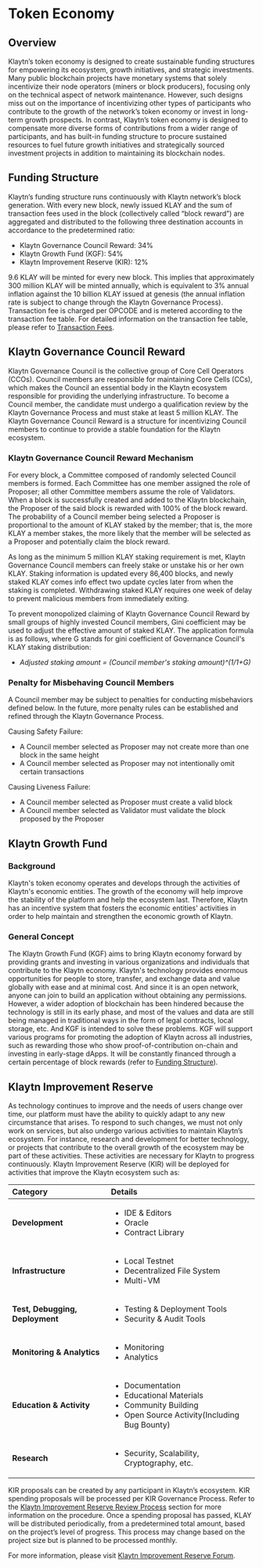 # Token Economy <a id="token-economy"></a>

## Overview <a id="overview"></a>

Klaytn’s token economy is designed to create sustainable funding structures for empowering its ecosystem, growth initiatives, and strategic investments. Many public blockchain projects have monetary systems that solely incentivize their node operators \(miners or block producers\), focusing only on the technical aspect of network maintenance. However, such designs miss out on the importance of incentivizing other types of participants who contribute to the growth of the network’s token economy or invest in long-term growth prospects. In contrast, Klaytn’s token economy is designed to compensate more diverse forms of contributions from a wider range of participants, and has built-in funding structure to procure sustained resources to fuel future growth initiatives and strategically sourced investment projects in addition to maintaining its blockchain nodes.

## Funding Structure <a id="funding-structure"></a>

Klaytn’s funding structure runs continuously with Klaytn network’s block generation. With every new block, newly issued KLAY and the sum of transaction fees used in the block \(collectively called “block reward”\) are aggregated and distributed to the following three destination accounts in accordance to the predetermined ratio:

* Klaytn Governance Council Reward: 34%
* Klaytn Growth Fund \(KGF\): 54%
* Klaytn Improvement Reserve \(KIR\): 12%

9.6 KLAY will be minted for every new block. This implies that approximately 300 million KLAY will be minted annually, which is equivalent to 3% annual inflation against the 10 billion KLAY issued at genesis \(the annual inflation rate is subject to change through the Klaytn Governance Process\). Transaction fee is charged per OPCODE and is metered according to the transaction fee table. For detailed information on the transaction fee table, please refer to [Transaction Fees](transaction-fees/transaction-fees.md).

## Klaytn Governance Council Reward <a id="klaytn-governance-council-reward"></a>

Klaytn Governance Council is the collective group of Core Cell Operators \(CCOs\). Council members are responsible for maintaining Core Cells \(CCs\), which makes the Council an essential body in the Klaytn ecosystem responsible for providing the underlying infrastructure. To become a Council member, the candidate must undergo a qualification review by the Klaytn Governance Process and must stake at least 5 million KLAY. The Klaytn Governance Council Reward is a structure for incentivizing Council members to continue to provide a stable foundation for the Klaytn ecosystem.

### Klaytn Governance Council Reward Mechanism <a id="klaytn-governance-council-reward-mechanism"></a>

For every block, a Committee composed of randomly selected Council members is formed. Each Committee has one member assigned the role of Proposer; all other Committee members assume the role of Validators. When a block is successfully created and added to the Klaytn blockchain, the Proposer of the said block is rewarded with 100% of the block reward. The probability of a Council member being selected a Proposer is proportional to the amount of KLAY staked by the member; that is, the more KLAY a member stakes, the more likely that the member will be selected as a Proposer and potentially claim the block reward.

As long as the minimum 5 million KLAY staking requirement is met, Klaytn Governance Council members can freely stake or unstake his or her own KLAY. Staking information is updated every 86,400 blocks, and newly staked KLAY comes info effect two update cycles later from when the staking is completed. Withdrawing staked KLAY requires one week of delay to prevent malicious members from immediately exiting.

To prevent monopolized claiming of Klaytn Governance Council Reward by small groups of highly invested Council members, Gini coefficient may be used to adjust the effective amount of staked KLAY. The application formula is as follows, where G stands for gini coefficient of Governance Council's KLAY staking distribution:

* _Adjusted staking amount = \(Council member's staking amount\)^\(1/1+G\)_


### Penalty for Misbehaving Council Members <a id="penalty-for-misbehaving-council-members"></a>

A Council member may be subject to penalties for conducting misbehaviors defined below. In the future, more penalty rules can be established and refined through the Klaytn Governance Process.

Causing Safety Failure:

* A Council member selected as Proposer may not create more than one block in the same height
* A Council member selected as Proposer may not intentionally omit certain transactions

Causing Liveness Failure:

* A Council member selected as Proposer must create a valid block
* A Council member selected as Validator must validate the block proposed by the Proposer

## Klaytn Growth Fund <a id="klaytn-growth-fund"></a>

### Background

Klaytn's token economy operates and develops through the activities of Klaytn's economic entities. The growth of the economy will help improve the stability of the platform and help the ecosystem last. Therefore, Klaytn has an incentive system that fosters the economic entities' activities in order to help maintain and strengthen the economic growth of Klaytn.


### General Concept
The Klaytn Growth Fund (KGF) aims to bring Klaytn economy forward by providing grants and investing in various organizations and individuals that contribute to the Klaytn economy. Klaytn's technology provides enormous opportunities for people to store, transfer, and exchange data and value globally with ease and at minimal cost. And since it is an open network, anyone can join to build an application without obtaining any permissions. However, a wider adoption of blockchain has been hindered because the technology is still in its early phase, and most of the values and data are still being managed in traditional ways in the form of legal contracts, local storage, etc. And KGF is intended to solve these problems. KGF will support various programs for promoting the adoption of Klaytn across all industries, such as rewarding those who show proof-of-contribution on-chain and investing in early-stage dApps. It will be constantly financed through a certain percentage of block rewards (refer to [Funding Structure](token-economy.md#funding-structure)). 


## Klaytn Improvement Reserve <a id="klaytn-improvement-reserve"></a>

As technology continues to improve and the needs of users change over time, our platform must have the ability to quickly adapt to any new circumstance that arises. To respond to such changes, we must not only work on services, but also undergo various activities to maintain Klaytn’s ecosystem. For instance, research and development for better technology, or projects that contribute to the overall growth of the ecosystem may be part of these activities. These activities are necessary for Klaytn to progress continuously. Klaytn Improvement Reserve (KIR) will be deployed for activities that improve the Klaytn ecosystem such as:



| Category | Details |
| :--- | :--- |
| **Development** | <ul><li>IDE & Editors</li><li>Oracle</li><li>Contract Library</li> |
| **Infrastructure** | <ul><li>Local Testnet</li><li>Decentralized File System</li><li>Multi-VM</li> |
| **Test, Debugging, Deployment** | <ul><li>Testing & Deployment Tools</li><li>Security & Audit Tools</li> |
| **Monitoring & Analytics** | <ul><li>Monitoring</li><li>Analytics</li> |
| **Education & Activity** | <ul><li>Documentation</li><li>Educational Materials</li><li>Community Building</li><li>Open Source Activity(Including Bug Bounty)</li> |
| **Research** | <ul><li>Security, Scalability, Cryptography, etc.</li></ul> |


KIR proposals can be created by any participant in Klaytn’s ecosystem. KIR spending proposals will be processed per KIR Governance Process. Refer to the [Klaytn Improvement Reserve Review Process](governance.md#klaytn-improvement-reserve-review-process) section for more information on the procedure. Once a spending proposal has passed, KLAY will be distributed periodically, from a predetermined total amount, based on the project’s level of progress. This process may change based on the project size but is planned to be processed monthly.

For more information, please visit [Klaytn Improvement Reserve Forum](https://kir.klaytn.foundation/).
